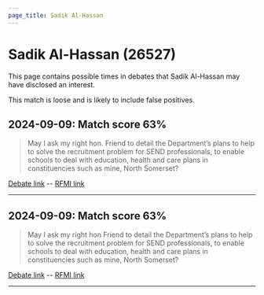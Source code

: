```yaml
---
page_title: Sadik Al-Hassan
---
```


# Sadik Al-Hassan  (26527)

This page contains possible times in debates that Sadik Al-Hassan may have disclosed an interest.

This match is loose and is likely to include false positives. 



## 2024-09-09: Match score 63%

>May I ask my right hon. Friend to detail the Department’s plans to help to solve the recruitment problem for SEND professionals, to enable schools to deal with education, health and care plans in constituencies such as mine, North Somerset?

[Debate link](https://www.theyworkforyou.com/debates/?id=2024-09-09b.556.0)  --  [RFMI link](https://www.theyworkforyou.com/mp/26527/register)


---



## 2024-09-09: Match score 63%

>May I ask my right hon Friend to detail the Department’s plans to help to solve the recruitment problem for SEND professionals, to enable schools to deal with education, health and care plans in constituencies such as mine, North Somerset?

[Debate link](https://www.theyworkforyou.com/debates/?id=2024-09-09b.556.0)  --  [RFMI link](https://www.theyworkforyou.com/mp/26527/register)


---

